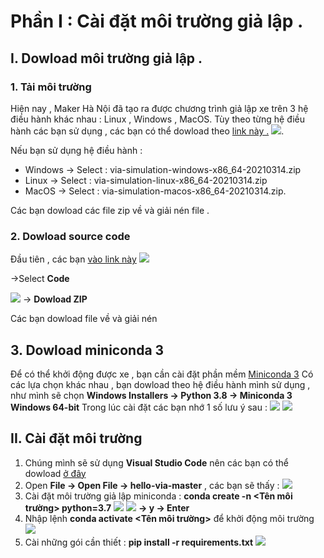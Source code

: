 # Phần I : Cài đặt môi trường giả lập . 
## I. Dowload môi trường giả lập .
### 1. Tải môi trường  
Hiện nay , Maker Hà Nội đã tạo ra được chương trình giả lập xe  trên 3 hệ điều hành khác nhau : Linux , Windows , MacOS.
Tùy theo từng hệ điều hành các bạn sử dụng , các bạn có thể dowload theo [link này .](https://github.com/makerhanoi/via-simulation-jeep/releases/tag/v0.1-alpha "Github Maker Hanoi")
![](https://i.imgur.com/Usr2cTl.png).

Nếu bạn sử dụng hệ điều hành : 
* Windows -> Select : via-simulation-windows-x86_64-20210314.zip
* Linux -> Select : via-simulation-linux-x86_64-20210314.zip
* MacOS -> Select : via-simulation-macos-x86_64-20210314.zip. 


Các bạn dowload các file zip về và giải nén file .

### 2. Dowload source code
 Đầu tiên , các bạn [vào link này](https://github.com/makerhanoi/hello-via)
![](https://i.imgur.com/TUG9FiX.png)

 ->Select **Code**
 
 
![](https://i.imgur.com/DF7WLXg.png)
 -> **Dowload ZIP**

Các bạn dowload file về và giải nén 

## 3. Dowload miniconda 3
Để có thể khởi động được xe , bạn cần cài đặt phần mềm [Miniconda 3](https://docs.conda.io/en/latest/miniconda.html)
Có các lựa chọn khác nhau , bạn dowload theo hệ điều hành mình sử dụng , như mình sẽ chọn **Windows Installers -> Python 3.8 -> Miniconda 3 Windows 64-bit**
Trong lúc cài đặt các bạn nhớ 1 số lưu ý sau : 
![](https://i.imgur.com/aSkRwc7.png)
![](https://i.imgur.com/VpDTeSq.png)

## II. Cài đặt môi trường 


1. Chúng mình sẽ sử dụng **Visual Studio Code** nên các bạn có thể dowload [ở đây](https://code.visualstudio.com/download "Visual Studio Code ")
2. Open **File -> Open File -> hello-via-master** , các bạn sẽ thấy : 
![](https://i.imgur.com/OMZBOYn.png)
3. Cài đặt môi trường giả lập miniconda : **conda create -n <Tên môi trường> python=3.7**
 ![](https://i.imgur.com/Hf5KEZk.png)
 ![](https://i.imgur.com/9rE8HvV.png) 
 **-> y -> Enter**
4. Nhập lệnh **conda activate <Tên môi trường>** để khởi động môi trường
![](https://i.imgur.com/f4HfrqR.png)
5. Cài những gói cần thiết : **pip install -r requirements.txt**
![](https://i.imgur.com/Q8IbsCu.png)
